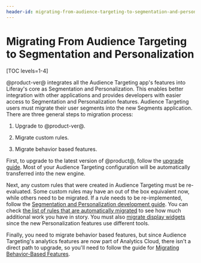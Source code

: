 ```yaml
---
header-id: migrating-from-audience-targeting-to-segmentation-and-personalization
---
```


# Migrating From Audience Targeting to Segmentation and Personalization

[TOC levels=1-4]

@product-ver@ integrates all the Audience Targeting app's features into
Liferay's core as Segmentation and Personalization. This enables better
integration with other applications and provides developers with easier access
to Segmentation and Personalization features. Audience Targeting users must
migrate their user segments into the new Segments application. There are three
general steps to migration process:

1.  Upgrade to @product-ver@.

2.  Migrate custom rules.

3.  Migrate behavior based features.

First, to upgrade to the latest version of @product@, follow the
[upgrade guide](/docs/7-2/tutorials/-/knowledge_base/t/upgrading-code-to-product-ver).
Most of your Audience Targeting configuration will be automatically transferred
into the new engine.

Next, any custom rules that were created in Audience Targeting must be
re-evaluated. Some custom rules may have an out of the box equivalent now, while
others need to be migrated. If a rule needs to be re-implemented, follow the
[Segmentation and Personalization development guide](/docs/7-2/frameworks/-/knowledge_base/f/segmentation-personalization).
You can check
[the list of rules that are automatically migrated](/docs/7-2/deploy/-/knowledge_base/d/migrating-user-segments)
to see how much additional work you have in story. You must also
[migrate display widgets](/docs/7-2/deployment/-/knowledge_base/deployment/manual-migration)
since the new Personalization features use different tools.

Finally, you need to migrate behavior based features, but since Audience
Targeting's analytics features are now part of Analytics Cloud, there isn't a
direct path to upgrade, so you'll need to follow the guide for
[Migrating Behavior-Based Features]().
